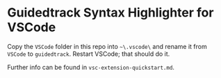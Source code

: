 # Guidedtrack Syntax Highlighter for VSCode

Copy the `VSCode` folder in this repo into `~\.vscode\` and rename it from `VSCode` to `guidedtrack`. Restart VSCode; that should do it. 

Further info can be found in `vsc-extension-quickstart.md`.



